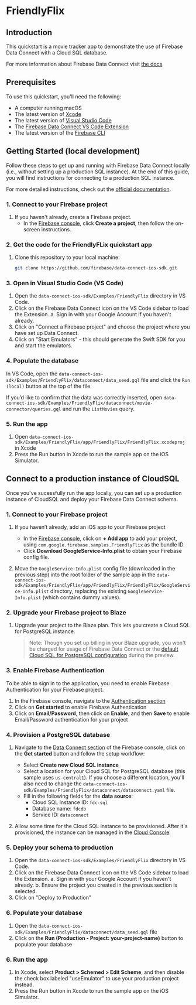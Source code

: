 # FriendlyFlix

## Introduction

This quickstart is a movie tracker app to demonstrate the use of Firebase Data Connect
 with a Cloud SQL database.

For more information about Firebase Data Connect visit [the docs](https://firebase.google.com/docs/data-connect/).


## Prerequisites

To use this quickstart, you'll need the following:
- A computer running macOS
- The latest version of [Xcode](https://developer.apple.com/xcode/)
- The latest version of [Visual Studio Code](https://code.visualstudio.com/)
- The [Firebase Data Connect VS Code Extension](https://marketplace.visualstudio.com/items?itemName=GoogleCloudTools.firebase-dataconnect-vscode)
- The latest version of the [Firebase CLI](https://firebase.google.com/docs/cli#update-cli)

## Getting Started (local development)

Follow these steps to get up and running with Firebase Data Connect locally (i.e., without setting up a production SQL instance). At the end of this guide, you will find instructions for connecting to a production SQL instance.

For more detailed instructions,
check out the [official documentation](https://firebase.google.com/docs/data-connect/quickstart-local).

### 1. Connect to your Firebase project

1. If you haven't already, create a Firebase project.
    * In the [Firebase console](https://console.firebase.google.com), click
        **Create a project**, then follow the on-screen instructions.


### 2. Get the code for the FriendlyFLix quickstart app

1. Clone this repository to your local machine:
   ```sh
   git clone https://github.com/firebase/data-connect-ios-sdk.git
   ```

### 3. Open in Visual Studio Code (VS Code)

1. Open the `data-connect-ios-sdk/Examples/FriendlyFlix` directory in VS Code.
2. Click on the Firebase Data Connect icon on the VS Code sidebar to load the Extension.
   a. Sign in with your Google Account if you haven't already.
3. Click on "Connect a Firebase project" and choose the project where you have set up Data Connect.
4. Click on "Start Emulators" - this should generate the Swift SDK for you and start the emulators.

### 4. Populate the database
In VS Code, open the `data-connect-ios-sdk/Examples/FriendlyFlix/dataconnect/data_seed.gql` file and click the
 `Run (local)` button at the top of the file.

If you’d like to confirm that the data was correctly inserted,
open `data-connect-ios-sdk/Examples/FriendlyFlix/dataconnect/movie-connector/queries.gql` and run the `ListMovies` query.

### 5. Run the app

1. Open `data-connect-ios-sdk/Examples/FriendlyFlix/app/FriendlyFlix/FriendlyFlix.xcodeproj` in Xcode
2. Press the Run button in Xcode to run the sample app on the iOS Simulator.

## Connect to a production instance of CloudSQL

Once you've sucessfully run the app locally, you can set up a production instance of CloudSQL and deploy your Firebase Data Connect schema.

### 1. Connect to your Firebase project

1. If you haven’t already, add an iOS app to your Firebase project
    * In the [Firebase console](https://console.firebase.google.com), click on **+ Add app** to add your project, using `com.google.firebase.samples.FriendlyFlix` as the bundle ID.
    * Click **Download GoogleService-Info.plist** to obtain your Firebase config file.

2. Move the `GoogleService-Info.plist` config file (downloaded in the previous step) into the root folder of the sample app in the
  `data-connect-ios-sdk/Examples/FriendlyFlix/app/FriendlyFlix/FriendlyFlix/GoogleService-Info.plist` directory, replacing the existing `GoogleService-Info.plist` (which contains dummy values).

### 2. Upgrade your Firebase project to Blaze

1. Upgrade your project to the Blaze plan. This lets you create a Cloud SQL
    for PostgreSQL instance.

    > Note: Though you set up billing in your Blaze upgrade, you won't be
    charged for usage of Firebase Data Connect or the
    [default Cloud SQL for PostgreSQL configuration](https://firebase.google.com/docs/data-connect/#pricing) during the preview.

### 3. Enable Firebase Authentication

To be able to sign in to the application, you need to enable Firebase Authentication for your Firebase project.

1. In the Firebase console, navigate to the [Authentication section](https://console.firebase.google.com/project/_/authentication)
2. Click on **Get started** to enable Firebase Authentication
3. Click on **Email/Password**, then click on **Enable**, and then **Save** to enable Email/Password authentication for your project

### 4. Provision a PostgreSQL database

1. Navigate to the [Data Connect section](https://console.firebase.google.com/u/0/project/_/dataconnect)
    of the Firebase console, click on the **Get started** button and follow the setup workflow:

   - Select **Create new Cloud SQL instance**
   - Select a location for your Cloud SQL for PostgreSQL database (this sample uses `us-central1`). If you choose a different location, you'll also need to change the `data-connect-ios-sdk/Examples/FriendlyFlix/dataconnect/dataconnect.yaml` file.
   - Fill in the following fields for the **data source**:
       - Cloud SQL Instance ID: `fdc-sql`
       - Database name: `fdcdb`
       - Service ID: `dataconnect`
2. Allow some time for the Cloud SQL instance to be provisioned. After it's provisioned, the instance
   can be managed in the [Cloud Console](https://console.cloud.google.com/sql).

### 5. Deploy your schema to production

1. Open the `data-connect-ios-sdk/Examples/FriendlyFlix` directory in VS Code.
2. Click on the Firebase Data Connect icon on the VS Code sidebar to load the Extension.
   a. Sign in with your Google Account if you haven't already.
   b. Ensure the project you created in the previous section is selected.
4. Click on "Deploy to Production"

### 6. Populate your database

1. Open the `data-connect-ios-sdk/Examples/FriendlyFlix/dataconnect/data_seed.gql` file
2. Click on the **Run (Production - Project: your-project-name)** button to populate your database


### 6. Run the app

1. In Xcode, select **Product > Schemed > Edit Scheme**, and then disable the check box labeled "useEmulator" to use your production project instead.
2. Press the Run button in Xcode to run the sample app on the iOS Simulator.
